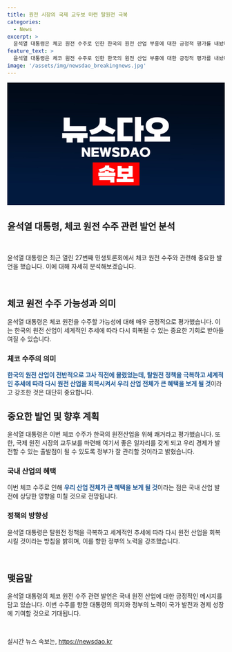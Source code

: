 ```yaml
---
title: 원전 시장의 국제 교두보 마련 탈원전 극복
categories:
  - News
excerpt: >
  윤석열 대통령은 체코 원전 수주로 인한 한국의 원전 산업 부흥에 대한 긍정적 평가를 내놨다. 전북에서 열린 토론회에서 15년 만에 이룬 쾌거라며 금액도 크다고 언급했다. 탈원전 정책 극복과 세계적 원전 산업 추세를 강조하며, 국제 원전 시장을 통해 경제 발전과 일자리 창출을 기대했다.
feature_text: >
  윤석열 대통령은 체코 원전 수주로 인한 한국의 원전 산업 부흥에 대한 긍정적 평가를 내놨다. 전북에서 열린 토론회에서 15년 만에 이룬 쾌거라며 금액도 크다고 언급했다. 탈원전 정책 극복과 세계적 원전 산업 추세를 강조하며, 국제 원전 시장을 통해 경제 발전과 일자리 창출을 기대했다.
image: '/assets/img/newsdao_breakingnews.jpg'
---
```


<p><img src="/assets/img/newsdao_breakingnews.jpg" alt="pcversion 속보" /></p>

<h2>윤석열 대통령, 체코 원전 수주 관련 발언 분석</h2>

<p data-ke-size="size16">&nbsp;</p>

<p>윤석열 대통령은 최근 열린 27번째 민생토론회에서 체코 원전 수주와 관련해 중요한 발언을 했습니다. 이에 대해 자세히 분석해보겠습니다.</p>

<p data-ke-size="size16">&nbsp;</p>

<h2 data-ke-size="size26">체코 원전 수주 가능성과 의미</h2>

<p>윤석열 대통령은 체코 원전을 수주할 가능성에 대해 매우 긍정적으로 평가했습니다. 이는 한국의 원전 산업이 세계적인 추세에 따라 다시 회복될 수 있는 중요한 기회로 받아들여질 수 있습니다.</p>

<h3>체코 수주의 의미</h3>

<p><b><span style="color: #1a5490;">한국의 원전 산업이 전반적으로 고사 직전에 몰렸었는데, 탈원전 정책을 극복하고 세계적인 추세에 따라 다시 원전 산업을 회복시켜서 우리 산업 전체가 큰 혜택을 보게 될 것</span></b>이라고 강조한 것은 대단히 중요합니다.</p>

<h2 data-ke-size="size26">중요한 발언 및 향후 계획</h2>

<p>윤석열 대통령은 이번 체코 수주가 한국의 원전산업을 위해 쾌거라고 평가했습니다. 또한, 국제 원전 시장의 교두보를 마련해 여기서 좋은 일자리를 갖게 되고 우리 경제가 발전할 수 있는 출발점이 될 수 있도록 정부가 잘 관리할 것이라고 밝혔습니다.</p>

<h3>국내 산업의 혜택</h3>

<p>이번 체코 수주로 인해 <b><span style="color: #1a5490;">우리 산업 전체가 큰 혜택을 보게 될 것</span></b>이라는 점은 국내 산업 발전에 상당한 영향을 미칠 것으로 전망됩니다.</p>

<h3>정책의 방향성</h3>

<p>윤석열 대통령은 탈원전 정책을 극복하고 세계적인 추세에 따라 다시 원전 산업을 회복시킬 것이라는 방침을 밝히며, 이를 향한 정부의 노력을 강조했습니다.</p>

<p data-ke-size="size16">&nbsp;</p>

<h2 data-ke-size="size26">맺음말</h2>

<p>윤석열 대통령의 체코 원전 수주 관련 발언은 국내 원전 산업에 대한 긍정적인 메시지를 담고 있습니다. 이번 수주를 향한 대통령의 의지와 정부의 노력이 국가 발전과 경제 성장에 기여할 것으로 기대됩니다.</p>

<p data-ke-size="size16">&nbsp;</p>
실시간 뉴스 속보는, <a href="https://newsdao.kr" rel="dofollow">https://newsdao.kr</a>


